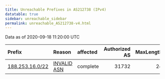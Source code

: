 ```yaml
---
title: Unreachable Prefixes in AS212738 (IPv4)
datatable: true
sidebar: unreachable_sidebar
permalink: unreachable_AS212738-v4.html
---
```


Data as of 2020-09-18 11:20:00 UTC


<div class="datatable-begin"></div>

| Prefix                                                   | Reason                                                                                                  | affected   |   Authorized AS |   MaxLength | Anchor                                         |   unreachable /24s |
|:---------------------------------------------------------|:--------------------------------------------------------------------------------------------------------|:-----------|----------------:|------------:|:-----------------------------------------------|-------------------:|
| [188.253.16.0/22](https://stat.ripe.net/188.253.16.0/22) | [INVALID ASN](https://rpki-validator.ripe.net/announcement-preview?asn=AS212738&prefix=188.253.16.0/22) | complete   |           31732 |          24 | [RIPE](unreachable_RIPE_NCC_RPKI_Root-v4.html) |                  4 |

<div class="datatable-end"></div>